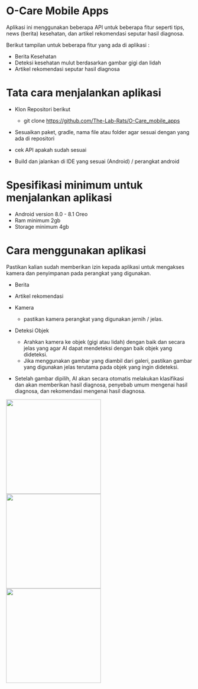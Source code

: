 # O-Care Mobile Apps

Aplikasi ini menggunakan beberapa API untuk beberapa fitur seperti tips, news (berita) kesehatan, dan artikel rekomendasi seputar hasil diagnosa.

Berikut tampilan untuk beberapa fitur yang ada di aplikasi :

* Berita Kesehatan
* Deteksi kesehatan mulut berdasarkan gambar gigi dan lidah
* Artikel rekomendasi seputar hasil diagnosa

# Tata cara menjalankan aplikasi

* Klon Repositori berikut
  
  - git clone https://github.com/The-Lab-Rats/O-Care_mobile_apps

* Sesuaikan paket, gradle, nama file atau folder agar sesuai dengan yang ada di repositori
* cek API apakah sudah sesuai
* Build dan jalankan di IDE yang sesuai (Android) / perangkat android

# Spesifikasi minimum untuk menjalankan aplikasi
* Android version 8.0 - 8.1 Oreo 
* Ram minimum 2gb
* Storage minimum 4gb

# Cara menggunakan aplikasi

Pastikan kalian sudah memberikan izin kepada aplikasi untuk mengakses kamera dan penyimpanan pada perangkat yang digunakan.

- Berita
- Artikel rekomendasi

- Kamera
  - pastikan kamera perangkat yang digunakan jernih / jelas.
- Deteksi Objek
  - Arahkan kamera ke objek (gigi atau lidah) dengan baik dan secara jelas yang agar AI dapat mendeteksi dengan baik objek yang dideteksi.
  - Jika menggunakan gambar yang diambil dari galeri, pastikan gambar yang digunakan jelas terutama pada objek yang ingin dideteksi.
- Setelah gambar dipilih, AI akan secara otomatis melakukan klasifikasi dan akan memberikan hasil diagnosa, penyebab umum mengenai hasil diagnosa, dan rekomendasi mengenai hasil diagnosa.

<img src="gif/full.gif" width="256"/> 
<img src="gif/deteksi.gif" width="256"/>
<img src="gif/berita.gif" width="256"/>

